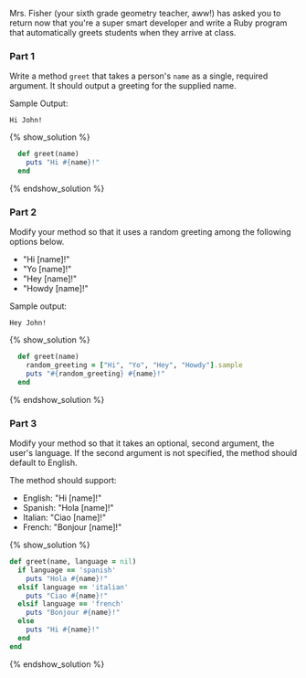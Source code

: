 Mrs. Fisher (your sixth grade geometry teacher, aww!) has asked you to return now that you're a super smart developer and write a Ruby program that
automatically greets students when they arrive at class.

### Part 1

Write a method `greet` that takes a person's `name` as a single, required argument. It should output a greeting for the supplied name.

Sample Output:

```no-highlight
Hi John!
```

{% show_solution %}
```ruby
  def greet(name)
    puts "Hi #{name}!"
  end
```
{% endshow_solution %}

### Part 2

Modify your method so that it uses a random greeting among the following options below.

* "Hi [name]!"
* "Yo [name]!"
* "Hey [name]!"
* "Howdy [name]!"

Sample output:

```no-highlight
Hey John!
```

{% show_solution %}
```ruby
  def greet(name)
    random_greeting = ["Hi", "Yo", "Hey", "Howdy"].sample
    puts "#{random_greeting} #{name}!"
  end
```
{% endshow_solution %}

### Part 3

Modify your method so that it takes an optional, second argument, the user's language.
If the second argument is not specified, the method should default to English.

The method should support:

* English: "Hi [name]!"
* Spanish: "Hola [name]!"
* Italian: "Ciao [name]!"
* French: "Bonjour [name]!"

{% show_solution %}
```ruby
def greet(name, language = nil)
  if language == 'spanish'
    puts "Hola #{name}!"
  elsif language == 'italian'
    puts "Ciao #{name}!"
  elsif language == 'french'
    puts "Bonjour #{name}!"
  else
    puts "Hi #{name}!"
  end
end
```
{% endshow_solution %}
